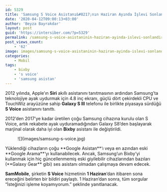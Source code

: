 ```yaml
---
id: 5329
title: 'Samsung S Voice Asistanı&#8217;nın Haziran Ayında İşlevi Sonlandırılacak'
date: '2020-04-12T09:00:13+03:00'
author: 'Beyza Bayrakdar'
layout: post
guid: 'https://intersiber.com/?p=5329'
permalink: /samsung-s-voice-asistaninin-haziran-ayinda-islevi-sonlandirilacak/
post_views_count:
    - '62'
image: images/samsung-s-voice-asistaninin-haziran-ayinda-islevi-sonlandirilacak-1.jpg
categories:
    - Mobil
tags:
    - bixby
    - 's voice'
    - 'samsung asistan'
---
```


2012 yılında, Apple’ın **Siri** akıllı asistanını tanıtmasının ardından Samsung’ta teknolojiye ayak uydurmak için 4.8 inç ekranı, güçlü dört çekirdekli CPU ve TouchWiz arayüzüne sahip **Galaxy S III** telefonu ile birlikte piyasaya sürdüğü **S Voice** asistanını tanıttı.

2012’den 2017’ye kadar üretilen çoğu Samsung cihazına kurulu olan S Voice, artık rekabete ayak uyduramadığından Galaxy S8’den başlayarak marjinal olarak daha iyi olan **Bixby** asistanı ile değiştirildi.

<figure class="wp-block-image size-large">![](images/samsung-s-voice.jpg)</figure>Yüklendiği cihazların çoğu **Google Asistan**‘ı veya en azından eski **Google Arama**‘yı kullanabilecek. Ancak, Samsung’un Bixby’yi kullanmak için hiç güncellenmemiş eski giyilebilir cihazlarından bazıları (**Galaxy Gear** gibi) ses asistanı olmadan çalışmaya devam edecek.

**SamMobile**, şirketin **S Voice** hizmetinin **1 Haziran**‘dan itibaren sona ereceğini belirten bir bildiri paylaştı. 1 Haziran’dan sonra, tüm sorgular “İsteğinizi işleme koyamıyorum.” şeklinde yanıtlanacak.